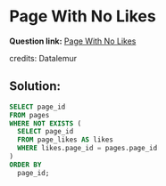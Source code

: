 # Page With No Likes

**Question link:** [Page With No Likes](https://datalemur.com/questions/sql-page-with-no-likes)

credits: Datalemur

## Solution:
```sql
SELECT page_id
FROM pages
WHERE NOT EXISTS (
  SELECT page_id
  FROM page_likes AS likes
  WHERE likes.page_id = pages.page_id
)
ORDER BY
  page_id;
```